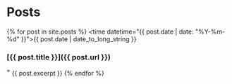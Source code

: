 # Posts
{% for post in site.posts %}
  <time datetime="{{ post.date | date: "%Y-%m-%d" }}">{{ post.date | date_to_long_string }}</time>
###  [{{ post.title }}]({{ post.url }})
  <big>"</big> {{ post.excerpt }}
{% endfor %}
